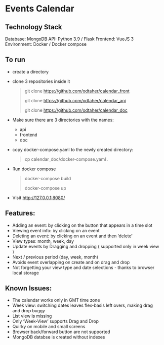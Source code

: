# Events Calendar

## Technology Stack

Database: MongoDB
API: Python 3.9 / Flask
Frontend: VueJS 3
Environment: Docker / Docker compose

## To run

* create a directory 
* clone 3 repositories inside it
  > git clone https://github.com/odtaher/calendar_front
  > 
  > git clone https://github.com/odtaher/calendar_api
  > 
  > git clone https://github.com/odtaher/calendar_doc 

* Make sure there are 3 directories with the names:
  * api
  * frontend
  * doc
* copy docker-compose.yaml to the newly created directory:
  > cp calendar_doc/docker-compose.yaml .
* Run docker compose 
  > docker-compose build
  >
  > docker-compose up
* Visit http://127.0.0.1:8080/


## Features:
* Adding an event: by clicking on the button that appears in a time slot
* Viewing event info: by clicking on an event
* Deleting an event: by clicking on an event and then ‘delete’
* View types: month, week, day
* Update events by Dragging and dropping ( supported only in week view )
* Next / previous period (day, week, month)
* Avoids event overlapping on create and on drag and drop
* Not forgetting your view type and date selections - thanks to browser local storage

## Known Issues:
- The calendar works only in GMT time zone
- Week view: switching dates leaves flex-basis left overs, making drag and drop buggy
- List view is missing
- Only ‘Week-View’ supports Drag and Drop
- Quirky on mobile and small screens
- Browser back/forward button are not supported
- MongoDB databse is created without indexes 

